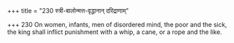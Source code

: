 +++
title = "230 स्त्री-बालोन्मत्त-वृद्धानान् दरिद्राणाम्"

+++
230	On women, infants, men of disordered mind, the poor and the sick, the king shall inflict punishment with a whip, a cane, or a rope and the like.